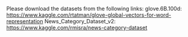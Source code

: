 Please download the datasets from the following links:
glove.6B.100d: https://www.kaggle.com/rtatman/glove-global-vectors-for-word-representation
News_Category_Dataset_v2: https://www.kaggle.com/rmisra/news-category-dataset